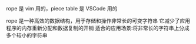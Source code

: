 rope 是 vim 用的，piece table 是 VSCode 用的

rope 是一种高效的数据结构，用于存储和操作非常长的可变字符串
它减少了应用程序的内存重新分配和数据复制的开销
适合的应用场景:将非常长的字符串上分成多个较小的字符串
